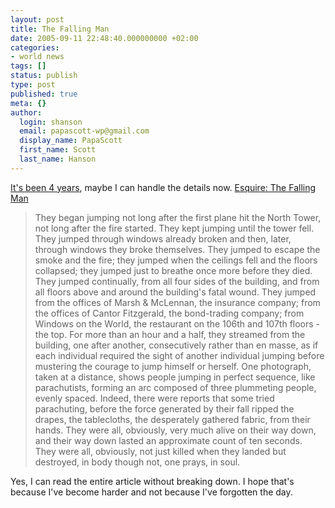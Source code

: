 ```yaml
---
layout: post
title: The Falling Man
date: 2005-09-11 22:48:40.000000000 +02:00
categories:
- world news
tags: []
status: publish
type: post
published: true
meta: {}
author:
  login: shanson
  email: papascott-wp@gmail.com
  display_name: PapaScott
  first_name: Scott
  last_name: Hanson
---
```

<p><a href="/archives/2001/09/12/">It's been 4 years</a>, maybe I can handle the details now. <a href="http://www.esquire.com/features/articles/2003/030903_mfe_falling_1.html">Esquire: The Falling Man</a></p>
<blockquote><p>They began jumping not long after the first plane hit the North Tower, not long after the fire started. They kept jumping until the tower fell. They jumped through windows already broken and then, later, through windows they broke themselves. They jumped to escape the smoke and the fire; they jumped when the ceilings fell and the floors collapsed; they jumped just to breathe once more before they died. They jumped continually, from all four sides of the building, and from all floors above and around the building's fatal wound. They jumped from the offices of Marsh & McLennan, the insurance company; from the offices of Cantor Fitzgerald, the bond-trading company; from Windows on the World, the restaurant on the 106th and 107th floors - the top. For more than an hour and a half, they streamed from the building, one after another, consecutively rather than en masse, as if each individual required the sight of another individual jumping before mustering the courage to jump himself or herself. One photograph, taken at a distance, shows people jumping in perfect sequence, like parachutists, forming an arc composed of three plummeting people, evenly spaced. Indeed, there were reports that some tried parachuting, before the force generated by their fall ripped the drapes, the tablecloths, the desperately gathered fabric, from their hands. They were all, obviously, very much alive on their way down, and their way down lasted an approximate count of ten seconds. They were all, obviously, not just killed when they landed but destroyed, in body though not, one prays, in soul.</p></blockquote>
<p>Yes, I can read the entire article without breaking down. I hope that's because I've become harder and not because I've forgotten the day.</p>
